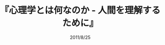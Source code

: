 ---
title: "『心理学とは何なのか - 人間を理解するために』"
description: "髪をいじるのはデートが退屈だから？　性格や本音を言い当てるのが心理学ではない。「心の働き」を理解するための、本当の心理学講座開講"
date: 2011/8/25
shorttitle: ""
authors: ['']
publishDate: ""
ENTRYTYPE: "基礎演習テキスト100"
series:
- 早稲田大学必修基礎演習テキスト100(2020年度)
tags: 
- 
category: 
- 
# publisher: "Self-Published"
image: 
pinned : true
draft: false
hideToc: false
enableToc: true
enableTocContent: false
copyright: "All rights reserved"
---